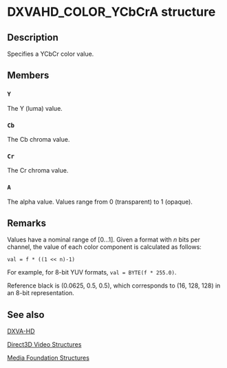 # DXVAHD_COLOR_YCbCrA structure

## Description

Specifies a YCbCr color value.

## Members

### `Y`

The Y (luma) value.

### `Cb`

The Cb chroma value.

### `Cr`

The Cr chroma value.

### `A`

The alpha value. Values range from 0 (transparent) to 1 (opaque).

## Remarks

Values have a nominal range of [0...1]. Given a format with *n* bits per channel, the value of each color component is calculated as follows:

`val = f * ((1 << n)-1)`

For example, for 8-bit YUV formats, `val = BYTE(f * 255.0)`.

Reference black is (0.0625, 0.5, 0.5), which corresponds to (16, 128, 128) in an 8-bit representation.

## See also

[DXVA-HD](https://learn.microsoft.com/windows/desktop/medfound/dxva-hd)

[Direct3D Video Structures](https://learn.microsoft.com/windows/desktop/medfound/direct3d-video-structures)

[Media Foundation Structures](https://learn.microsoft.com/windows/desktop/medfound/media-foundation-structures)